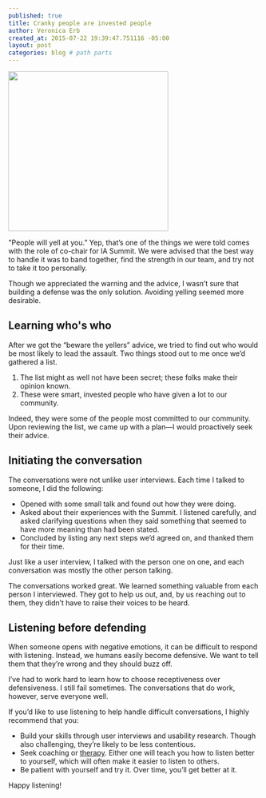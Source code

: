 ```yaml
---
published: true
title: Cranky people are invested people
author: Veronica Erb
created_at: 2015-07-22 19:39:47.751116 -05:00
layout: post
categories: blog # path parts
---
```


<a href="https://www.flickr.com/photos/26536462@N06/19729854799/in/datetaken/"><img class="alignleft" src="https://farm1.staticflickr.com/309/19729854799_cc0959159a_n.jpg" alt="" width="320" height="320" /></a>

"People will yell at you.” Yep, that’s one of the things we were told comes with the role of co-chair for IA Summit. We were advised that the best way to handle it was to band together, find the strength in our team, and try not to take it too personally.

Though we appreciated the warning and the advice, I wasn’t sure that building a defense was the only solution. Avoiding yelling seemed more desirable.

<!-- continue -->

<h2>Learning who's who</h2>

After we got the “beware the yellers” advice, we tried to find out who would be most likely to lead the assault. Two things stood out to me once we’d gathered a list.

<ol>
    <li>The list might as well not have been secret; these folks make their opinion known.</li>
    <li>These were smart, invested people who have given a lot to our community.</li>
</ol>

Indeed, they were some of the people most committed to our community. Upon reviewing the list, we came up with a plan—I would proactively seek their advice.

<h2>Initiating the conversation</h2>

The conversations were not unlike user interviews. Each time I talked to someone, I did the following:

<ul>
    <li>Opened with some small talk and found out how they were doing.</li>
    <li>Asked about their experiences with the Summit. I listened carefully, and asked clarifying questions when they said something that seemed to have more meaning than had been stated.</li>
    <li>Concluded by listing any next steps we’d agreed on, and thanked them for their time.</li>
</ul>

Just like a user interview, I talked with the person one on one, and each conversation was mostly the other person talking.

The conversations worked great. We learned something valuable from each person I interviewed. They got to help us out, and, by us reaching out to them, they didn’t have to raise their voices to be heard.

<h2>Listening before defending</h2>

When someone opens with negative emotions, it can be difficult to respond with listening. Instead, we humans easily become defensive. We want to tell them that they’re wrong and they should buzz off.

I’ve had to work hard to learn how to choose receptiveness over defensiveness. I still fail sometimes. The conversations that do work, however, serve everyone well.

If you’d like to use listening to help handle difficult conversations, I highly recommend that you:

<ul>
    <li>Build your skills through user interviews and usability research. Though also challenging, they’re likely to be less contentious.</li>
    <li>Seek coaching or <a href="https://therapists.psychologytoday.com/rms/">therapy</a>. Either one will teach you how to listen better to yourself, which will often make it easier to listen to others.</li>
    <li>Be patient with yourself and try it. Over time, you’ll get better at it.</li>
</ul>

Happy listening!
